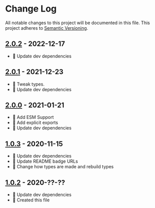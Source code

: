# Change Log

All notable changes to this project will be documented in this file. This project adheres to [Semantic Versioning](http://semver.org/).

## [2.0.2](https://github.com/uttori/uttori-event-dispatcher/compare/v2.0.0...v2.0.1) - 2022-12-17

- 🎁 Update dev dependencies

## [2.0.1](https://github.com/uttori/uttori-event-dispatcher/compare/v2.0.0...v2.0.1) - 2021-12-23

- 🧰 Tweak types.
- 🎁 Update dev dependencies

## [2.0.0](https://github.com/uttori/uttori-event-dispatcher/compare/v1.0.3...v2.0.0) - 2021-01-21

- 🧰 Add ESM Support
- 🧰 Add explicit exports
- 🎁 Update dev dependencies

## [1.0.3](https://github.com/uttori/uttori-event-dispatcher/compare/v1.0.2...v1.0.3) - 2020-11-15

- 🎁 Update dev dependencies
- 🎁 Update README badge URLs
- 🧰 Change how types are made and rebuild types

## [1.0.2](https://github.com/uttori/uttori-event-dispatcher/compare/v1.4.0...v1.5.0) - 2020-??-??

- 🎁 Update dev dependencies
- 🧰 Created this file
